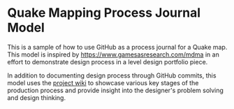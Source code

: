 # Quake Mapping Process Journal Model
This is a sample of how to use GitHub as a process journal for a Quake map. This model is inspired by https://www.gamesasresearch.com/mdma in an effort to demonstrate design process in a level design portfolio piece. 

In addition to documenting design process through GitHub commits, this model uses the [project wiki](https://github.com/dantogno/quake-map/wiki) to showcase various key stages of the production process and provide insight into the designer's problem solving and design thinking.
